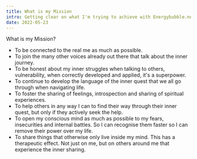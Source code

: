 ```yaml
---
title: What is my Mission
intro: Getting clear on what I'm trying to achieve with Energybubble.net
date: 2022-05-23
---
```

What is my Mission?

* To be connected to the real me as much as possible.
* To join the many other voices already out there that talk about the inner journey.
* To be honest about my inner struggles when talking to others, vulnerability, when correctly developed and applied, it's a superpower. 
* To continue to develop the language of the inner quest that we all go through when navigating life. 
* To foster the sharing of feelings, introspection and sharing of spiritual experiences. 
* To help others in any way I can to find their way through their inner quest, but only if they actively seek the help. 
* To open my conscious mind as much as possible to my fears, insecurities and internal battles. So I can recognise them faster so I can remove their power over my life.
* To share things that otherwise only live inside my mind. This has a therapeutic effect. Not just on me, but on others around me that experience the inner sharing.
